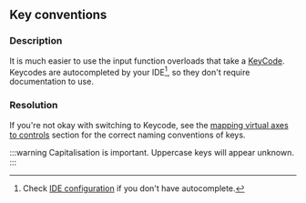 ## Key conventions
### Description
It is much easier to use the input function overloads that take a [KeyCode](https://docs.unity3d.com/ScriptReference/KeyCode.html).  
Keycodes are autocompleted by your IDE[^1], so they don't require documentation to use.

### Resolution
If you're not okay with switching to Keycode, see the [mapping virtual axes to controls](https://docs.unity3d.com/Manual/class-InputManager.html) section for the correct naming conventions of keys.  

:::warning
Capitalisation is important. Uppercase keys will appear unknown.
:::  

[^1]: Check [IDE configuration](../../IDE%20Configuration.md) if you don't have autocomplete.